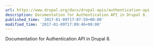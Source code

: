 ```yaml
---
url: https://www.drupal.org/docs/drupal-apis/authentication-api
description: Documentation for Authentication API in Drupal 8.
published_time: '2017-01-09T17:07:59+00:00'
modified_time: '2017-01-09T17:09:46+00:00'
---
```

Documentation for Authentication API in Drupal 8.